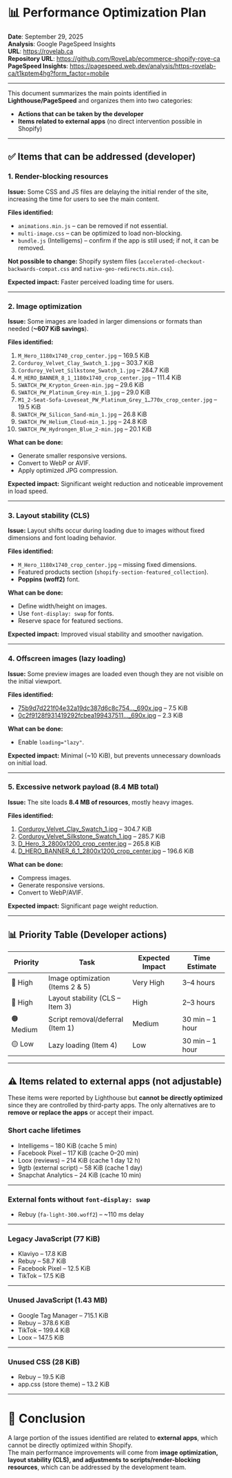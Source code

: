 # 📊 Performance Optimization Plan  
**Date**: September 29, 2025  
**Analysis**: Google PageSpeed Insights  
**URL**: https://rovelab.ca  
**Repository URL**: https://github.com/RoveLab/ecommerce-shopify-rove-ca  
**PageSpeed Insights**: https://pagespeed.web.dev/analysis/https-rovelab-ca/t1kptem4hg?form_factor=mobile


---


This document summarizes the main points identified in **Lighthouse/PageSpeed** and organizes them into two categories:

- **Actions that can be taken by the developer**  
- **Items related to external apps** (no direct intervention possible in Shopify)


---

## ✅ Items that can be addressed (developer)


### 1. Render-blocking resources
**Issue:** Some CSS and JS files are delaying the initial render of the site, increasing the time for users to see the main content.  

**Files identified:**  
- `animations.min.js` – can be removed if not essential.  
- `multi-image.css` – can be optimized to load non-blocking.  
- `bundle.js` (Intelligems) – confirm if the app is still used; if not, it can be removed.  

**Not possible to change:** Shopify system files (`accelerated-checkout-backwards-compat.css` and `native-geo-redirects.min.css`).  

**Expected impact:** Faster perceived loading time for users.  

---

### 2. Image optimization
**Issue:** Some images are loaded in larger dimensions or formats than needed (**~607 KiB savings**).  

**Files identified:**  
1. `M_Hero_1180x1740_crop_center.jpg` – 169.5 KiB  
2. `Corduroy_Velvet_Clay_Swatch_1.jpg` – 303.7 KiB  
3. `Corduroy_Velvet_Silkstone_Swatch_1.jpg` – 284.7 KiB  
4. `M_HERO_BANNER_8_1_1180x1740_crop_center.jpg` – 111.4 KiB  
5. `SWATCH_PW_Krypton_Green-min.jpg` – 29.6 KiB  
6. `SWATCH_PW_Platinum_Grey-min_1.jpg` – 29.0 KiB  
7. `M1_2-Seat-Sofa-Loveseat_PW_Platinum_Grey_1…770x_crop_center.jpg` – 19.5 KiB  
8. `SWATCH_PW_Silicon_Sand-min_1.jpg` – 26.8 KiB  
9. `SWATCH_PW_Helium_Cloud-min_1.jpg` – 24.8 KiB  
10. `SWATCH_PW_Hydrongen_Blue_2-min.jpg` – 20.1 KiB  

**What can be done:**  
- Generate smaller responsive versions.  
- Convert to WebP or AVIF.  
- Apply optimized JPG compression.  

**Expected impact:** Significant weight reduction and noticeable improvement in load speed.  

---

### 3. Layout stability (CLS)
**Issue:** Layout shifts occur during loading due to images without fixed dimensions and font loading behavior.  

**Files identified:**  
- `M_Hero_1180x1740_crop_center.jpg` – missing fixed dimensions.  
- Featured products section (`shopify-section-featured_collection`).  
- **Poppins (woff2)** font.  

**What can be done:**  
- Define width/height on images.  
- Use `font-display: swap` for fonts.  
- Reserve space for featured sections.  

**Expected impact:** Improved visual stability and smoother navigation.  

---

### 4. Offscreen images (lazy loading)
**Issue:** Some preview images are loaded even though they are not visible on the initial viewport.  

**Files identified:**  
- [75b9d7d221f04e32a19dc387d6c8c754…_690x.jpg](https://rovelab.ca/cdn/shop/files/preview_images/75b9d7d221f04e32a19dc387d6c8c754.thumbnail.0000000000_690x.jpg?v=1725888914) – 7.5 KiB  
- [0c2f9128f931419292fcbea199437511…_690x.jpg](https://rovelab.ca/cdn/shop/files/preview_images/0c2f9128f931419292fcbea199437511.thumbnail.0000000000_690x.jpg?v=1725889262) – 2.3 KiB  

**What can be done:**  
- Enable `loading="lazy"`.  

**Expected impact:** Minimal (~10 KiB), but prevents unnecessary downloads on initial load.  

---

### 5. Excessive network payload (8.4 MB total)
**Issue:** The site loads **8.4 MB of resources**, mostly heavy images.  

**Files identified:**  
1. [Corduroy_Velvet_Clay_Swatch_1.jpg](https://rovelab.ca/cdn/shop/files/Corduroy_Velvet_Clay_Swatch_1.jpg?v=1753987241) – 304.7 KiB  
2. [Corduroy_Velvet_Silkstone_Swatch_1.jpg](https://rovelab.ca/cdn/shop/files/Corduroy_Velvet_Silkstone_Swatch_1.jpg?v=1753987224) – 285.7 KiB  
3. [D_Hero_3_2800x1200_crop_center.jpg](https://rovelab.ca/cdn/shop/files/D_Hero_3_2800x1200_crop_center.jpg?v=1758915004) – 265.8 KiB  
4. [D_HERO_BANNER_6_1_2800x1200_crop_center.jpg](https://rovelab.ca/cdn/shop/files/D_HERO_BANNER_6_1_83ae70aa-2bee-4e3d-96f7-f2ffad09d375_2800x1200_crop_center.jpg?v=1758585436) – 196.6 KiB  

**What can be done:**  
- Compress images.  
- Generate responsive versions.  
- Convert to WebP/AVIF.  

**Expected impact:** Significant page weight reduction.  

---

## 📊 Priority Table (Developer actions)

| Priority  | Task                                   | Expected Impact | Time Estimate       |
|-----------|----------------------------------------|-----------------|---------------------|
| 🔴 High   | Image optimization (Items 2 & 5)       | Very High       | 3–4 hours           |
| 🔴 High   | Layout stability (CLS – Item 3)        | High            | 2–3 hours           |
| 🟠 Medium | Script removal/deferral (Item 1)       | Medium          | 30 min – 1 hour     |
| 🟡 Low    | Lazy loading (Item 4)                  | Low             | 30 min – 1 hour     |

---

## ⚠️ Items related to external apps (not adjustable)

These items were reported by Lighthouse but **cannot be directly optimized** since they are controlled by third-party apps. The only alternatives are to **remove or replace the apps** or accept their impact.  

### Short cache lifetimes  
- Intelligems – 180 KiB (cache 5 min)  
- Facebook Pixel – 117 KiB (cache 0–20 min)  
- Loox (reviews) – 214 KiB (cache 1 day 12 h)  
- 9gtb (external script) – 58 KiB (cache 1 day)  
- Snapchat Analytics – 24 KiB (cache 10 min)  

---

### External fonts without `font-display: swap`  
- Rebuy (`fa-light-300.woff2`) – ~110 ms delay  

---

### Legacy JavaScript (77 KiB)  
- Klaviyo – 17.8 KiB  
- Rebuy – 58.7 KiB  
- Facebook Pixel – 12.5 KiB  
- TikTok – 17.5 KiB  

---

### Unused JavaScript (1.43 MB)  
- Google Tag Manager – 715.1 KiB  
- Rebuy – 378.6 KiB  
- TikTok – 199.4 KiB  
- Loox – 147.5 KiB  

---

### Unused CSS (28 KiB)  
- Rebuy – 19.5 KiB  
- app.css (store theme) – 13.2 KiB  

---

# 📌 Conclusion
A large portion of the issues identified are related to **external apps**, which cannot be directly optimized within Shopify.  
The main performance improvements will come from **image optimization, layout stability (CLS), and adjustments to scripts/render-blocking resources**, which can be addressed by the development team.  

